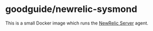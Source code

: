 # goodguide/newrelic-sysmond

This is a small Docker image which runs the [NewRelic Server](https://docs.newrelic.com/docs/servers/new-relic-servers-linux/getting-started/new-relic-servers-linux) agent.
